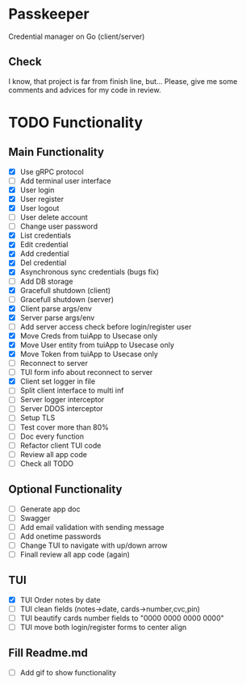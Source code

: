# Passkeeper
Credential manager on Go (client/server)

## Check
I know, that project is far from finish line, but...
Please, give me some comments and advices for my code in review.

# TODO Functionality
## Main Functionality
- [x] Use gRPC protocol
- [ ] Add terminal user interface
- [x] User login
- [x] User register
- [x] User logout
- [ ] User delete account
- [ ] Change user password
- [x] List credentials
- [x] Edit credential
- [x] Add credential
- [x] Del credential
- [x] Asynchronous sync credentials (bugs fix)
- [ ] Add DB storage
- [x] Gracefull shutdown (client)
- [ ] Gracefull shutdown (server)
- [x] Client parse args/env
- [x] Server parse args/env
- [ ] Add server access check before login/register user
- [x] Move Creds from tuiApp to Usecase only
- [x] Move User entity from tuiApp to Usecase only
- [x] Move Token from tuiApp to Usecase only
- [ ] Reconnect to server
- [ ] TUI form info about reconnect to server
- [x] Client set logger in file
- [ ] Split client interface to multi inf
- [ ] Server logger interceptor
- [ ] Server DDOS interceptor
- [ ] Setup TLS 
- [ ] Test cover more than 80%
- [ ] Doc every function
- [ ] Refactor client TUI code
- [ ] Review all app code
- [ ] Check all TODO

## Optional Functionality
- [ ] Generate app doc
- [ ] Swagger
- [ ] Add email validation with sending message
- [ ] Add onetime passwords
- [ ] Change TUI to navigate with up/down arrow
- [ ] Finall review all app code (again)

## TUI 
- [x] TUI Order notes by date
- [ ] TUI clean fields (notes->date, cards->number,cvc,pin)
- [ ] TUI beautify cards number fields to "0000 0000 0000 0000"
- [ ] TUI move both login/register forms to center align 

## Fill Readme.md
- [ ] Add gif to show functionality
